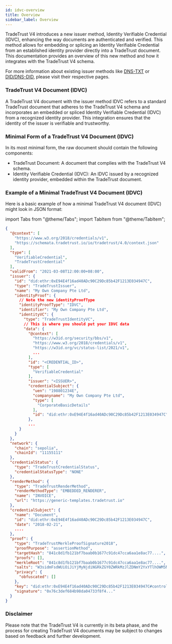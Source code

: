 ```yaml
---
id: idvc-overview
title: Overview
sidebar_label: Overview
---
```


TradeTrust V4 introduces a new issuer method, Identity Verifiable Credential (IDVC), enhancing the way documents are authenticated and verified. This method allows for embedding or splicing an Identity Verifiable Credential from an established identity provider directly into a TradeTrust document. This documentation provides an overview of this new method and how it integrates with the TradeTrust V4 schema.

For more information about existing issuer methods like [DNS-TXT](/docs/topics/introduction/issuer-method-dns-txt) or [DID/DNS-DID](/docs/topics/introduction/issuer-method-dns-did), please visit their respective pages.

### TradeTrust V4 Document (IDVC)

A TradeTrust V4 document with the issuer method IDVC refers to a standard TradeTrust document that adheres to the TradeTrust V4 schema and incorporates an embedded or spliced Identity Verifiable Credential (IDVC) from a recognized identity provider. This integration ensures that the identity of the issuer is verifiable and trustworthy.

### Minimal Form of a TradeTrust V4 Document (IDVC)

In its most minimal form, the raw document should contain the following components:

- TradeTrust Document: A document that complies with the TradeTrust V4 schema.
- Identity Verifiable Credential (IDVC): An IDVC issued by a recognized identity provider, embedded within the TradeTrust document.

### Example of a Minimal TradeTrust V4 Document (IDVC)

Here is a basic example of how a minimal TradeTrust V4 document (IDVC) might look in JSON format:

import Tabs from "@theme/Tabs";
import TabItem from "@theme/TabItem";

```json
{
  "@context": [
    "https://www.w3.org/2018/credentials/v1",
    "https://schemata.tradetrust.io/io/tradetrust/4.0/context.json"
  ],
  "type": [
    "VerifiableCredential",
    "TradeTrustCredential"
  ],
  "validFrom": "2021-03-08T12:00:00+08:00",
  "issuer": {
    "id": "did:ethr:0xE94E4f16ad40ADc90C29Dc85b42F1213E034947C",
    "type": "TradeTrustIssuer",
    "name": "My Own Company Pte Ltd",
    "identityProof": {
      // Note the new identityProofType
      "identityProofType": "IDVC",
      "identifier": "My Own Company Pte Ltd",
      "identityVC": {
        "type": "TradeTrustIdentityVC",
        // This is where you should put your IDVC data
        "data": {
          "@context": [
            "https://w3id.org/security/bbs/v1",
            "https://www.w3.org/2018/credentials/v1",
            "https://w3id.org/vc/status-list/2021/v1",
            ...
          ],
          "id": "<CREDENTIAL_ID>",
          "type": [
            "VerifiableCredential"
          ],
          "issuer": "<ISSUER>",
          "credentialSubject": {
            "uen": "198801234E",
            "companyname": "My Own Company Pte Ltd",
            "type": [
              "CorporateBasicDetails"
            ],
            "id": "did:ethr:0xE94E4f16ad40ADc90C29Dc85b42F1213E034947C"
          },
          ...
      }
    }
  },
  "network": {
    "chain": "sepolia",
    "chainId": "11155111"
  },
  "credentialStatus": {
    "type": "TradeTrustCredentialStatus",
    "credentialStatusType": "NONE"
  },
  "renderMethod": {
    "type": "TradeTrustRenderMethod",
    "renderMethodType": "EMBEDDED_RENDERER",
    "name": "INVOICE",
    "url": "https://generic-templates.tradetrust.io"
  },
  "credentialSubject": {
    "name": "Document",
    "id": "did:ethr:0xE94E4f16ad40ADc90C29Dc85b42F1213E034947C",
    "date": "2018-02-21",
    ....
  },
  "proof": {
    "type": "TradeTrustMerkleProofSignature2018",
    "proofPurpose": "assertionMethod",
    "targetHash": "841c8d1fb121bf7baab0b1677c91dc47cca6aa1e8ac77....",
    "proofs": [],
    "merkleRoot": "841c8d1fb121bf7baab0b1677c91dc47cca6aa1e8ac77....",
    "salts": "W3sidmFsdWUiOiJiYjMyNjdiNGRkZGY0ZWRkMzJlZDNmY2YxYTlhOWM5NzY3NGFi....",
    "privacy": {
      "obfuscated": []
    },
    "key": "did:ethr:0xE94E4f16ad40ADc90C29Dc85b42F1213E034947C#controller",
    "signature": "0x76c3def684b98da04733f8f4..."
  }
}
```

### Disclaimer
Please note that the TradeTrust V4 is currently in its beta phase, and the process for creating TradeTrust V4 documents may be subject to changes based on feedback and further development.
